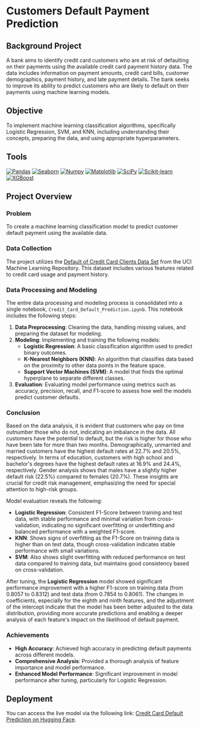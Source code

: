 # Customers Default Payment Prediction

## Background Project

A bank aims to identify credit card customers who are at risk of defaulting on their payments using the available credit card payment history data. The data includes information on payment amounts, credit card bills, customer demographics, payment history, and late payment details. The bank seeks to improve its ability to predict customers who are likely to default on their payments using machine learning models.

## Objective

To implement machine learning classification algorithms, specifically Logistic Regression, SVM, and KNN, including understanding their concepts, preparing the data, and using appropriate hyperparameters.

## Tools

[<img src="https://img.shields.io/badge/Pandas-150458?style=for-the-badge&logo=pandas&logoColor=white" alt="Pandas" />](https://pandas.pydata.org/)
[<img src="https://img.shields.io/badge/Seaborn-388E3C?style=for-the-badge&logo=seaborn&logoColor=white" alt="Seaborn" />](https://seaborn.pydata.org/)
[<img src="https://img.shields.io/badge/Numpy-013243?style=for-the-badge&logo=numpy&logoColor=white" alt="Numpy" />](https://numpy.org/)
[<img src="https://img.shields.io/badge/Matplotlib-3776AB?style=for-the-badge&logo=matplotlib&logoColor=white" alt="Matplotlib" />](https://matplotlib.org/)
[<img src="https://img.shields.io/badge/SciPy-8CAAE6?style=for-the-badge&logo=scipy&logoColor=white" alt="SciPy" />](https://www.scipy.org/)
[<img src="https://img.shields.io/badge/Scikit%20learn-F7931E?style=for-the-badge&logo=scikit-learn&logoColor=white" alt="Scikit-learn" />](https://scikit-learn.org/)
[<img src="https://img.shields.io/badge/XGBoost-016E54?style=for-the-badge&logo=xgboost&logoColor=white" alt="XGBoost" />](https://xgboost.ai/)

## Project Overview

### Problem

To create a machine learning classification model to predict customer default payment using the available data.

### Data Collection

The project utilizes the [Default of Credit Card Clients Data Set](https://archive.ics.uci.edu/ml/datasets/default+of+credit+card+clients) from the UCI Machine Learning Repository. This dataset includes various features related to credit card usage and payment history.

### Data Processing and Modeling

The entire data processing and modeling process is consolidated into a single notebook, `Credit_Card_Default_Prediction.ipynb`. This notebook includes the following steps:

1. **Data Preprocessing**: Cleaning the data, handling missing values, and preparing the dataset for modeling.
2. **Modeling**: Implementing and training the following models:
    - **Logistic Regression**: A basic classification algorithm used to predict binary outcomes.
    - **K-Nearest Neighbors (KNN)**: An algorithm that classifies data based on the proximity to other data points in the feature space.
    - **Support Vector Machines (SVM)**: A model that finds the optimal hyperplane to separate different classes.
3. **Evaluation**: Evaluating model performance using metrics such as accuracy, precision, recall, and F1-score to assess how well the models predict customer defaults.

### Conclusion

Based on the data analysis, it is evident that customers who pay on time outnumber those who do not, indicating an imbalance in the data. All customers have the potential to default, but the risk is higher for those who have been late for more than two months. Demographically, unmarried and married customers have the highest default rates at 22.7% and 20.5%, respectively. In terms of education, customers with high school and bachelor's degrees have the highest default rates at 16.9% and 24.4%, respectively. Gender analysis shows that males have a slightly higher default risk (22.5%) compared to females (20.7%). These insights are crucial for credit risk management, emphasizing the need for special attention to high-risk groups.

Model evaluation reveals the following:
- **Logistic Regression**: Consistent F1-Score between training and test data, with stable performance and minimal variation from cross-validation, indicating no significant overfitting or underfitting and balanced performance with a weighted F1-score.
- **KNN**: Shows signs of overfitting as the F1-Score on training data is higher than on test data, though cross-validation indicates stable performance with small variations.
- **SVM**: Also shows slight overfitting with reduced performance on test data compared to training data, but maintains good consistency based on cross-validation.

After tuning, the **Logistic Regression** model showed significant performance improvement with a higher F1-score on training data (from 0.8057 to 0.8312) and test data (from 0.7854 to 0.8061). The changes in coefficients, especially for the eighth and ninth features, and the adjustment of the intercept indicate that the model has been better adjusted to the data distribution, providing more accurate predictions and enabling a deeper analysis of each feature's impact on the likelihood of default payment.

### Achievements

- **High Accuracy**: Achieved high accuracy in predicting default payments across different models.
- **Comprehensive Analysis**: Provided a thorough analysis of feature importance and model performance.
- **Enhanced Model Performance**: Significant improvement in model performance after tuning, particularly for Logistic Regression.

## Deployment

You can access the live model via the following link: [Credit Card Default Prediction on Hugging Face](https://huggingface.co/spaces/Gieorgie/Credit_Card_Default_Prediction).


